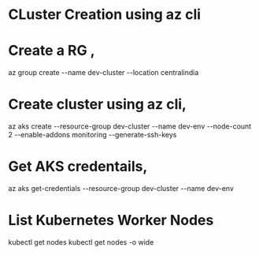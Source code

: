 # CLuster Creation using az cli
# Create a RG ,
az group create --name dev-cluster --location centralindia
# Create cluster using az cli,
az aks create 
 --resource-group dev-cluster 
  --name dev-env 
  --node-count 2 
  --enable-addons monitoring 
 --generate-ssh-keys
 # Get AKS credentails,
az aks get-credentials --resource-group dev-cluster --name dev-env

# List Kubernetes Worker Nodes
kubectl get nodes 
kubectl get nodes -o wide

